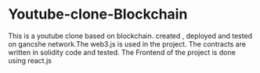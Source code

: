 # Youtube-clone-Blockchain
This is a youtube clone based on blockchain. created , deployed and tested on gancshe network.The web3.js is used in the project. The contracts are written in solidity code and tested. The Frontend of the project is done using react.js
